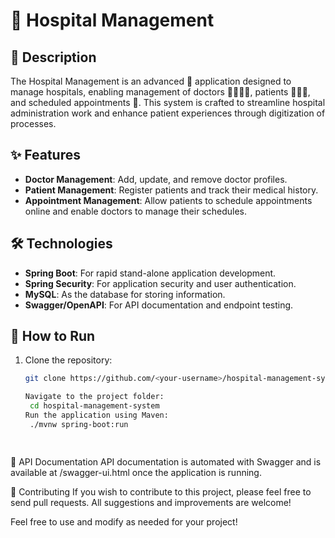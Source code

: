 # 🏥 Hospital Management

## 📜 Description

The Hospital Management is an advanced 🚀 application designed to manage hospitals, enabling management of doctors 👨‍⚕️👩‍⚕️, patients 🧑‍🤝‍🧑, and scheduled appointments 📅. 
This system is crafted to streamline hospital administration work and enhance patient experiences through digitization of processes.

## ✨ Features

- **Doctor Management**: Add, update, and remove doctor profiles.
- **Patient Management**: Register patients and track their medical history.
- **Appointment Management**: Allow patients to schedule appointments online and enable doctors to manage their schedules.

## 🛠️ Technologies

- **Spring Boot**: For rapid stand-alone application development.
- **Spring Security**: For application security and user authentication.
- **MySQL**: As the database for storing information.
- **Swagger/OpenAPI**: For API documentation and endpoint testing.

## 🚀 How to Run

1. Clone the repository:
   ```sh
   git clone https://github.com/<your-username>/hospital-management-system.git

   Navigate to the project folder:
    cd hospital-management-system
   Run the application using Maven:
    ./mvnw spring-boot:run

  
📄 API Documentation
API documentation is automated with Swagger and is available at /swagger-ui.html once the application is running.

👐 Contributing
If you wish to contribute to this project, please feel free to send pull requests. All suggestions and improvements are welcome!


Feel free to use and modify as needed for your project!
